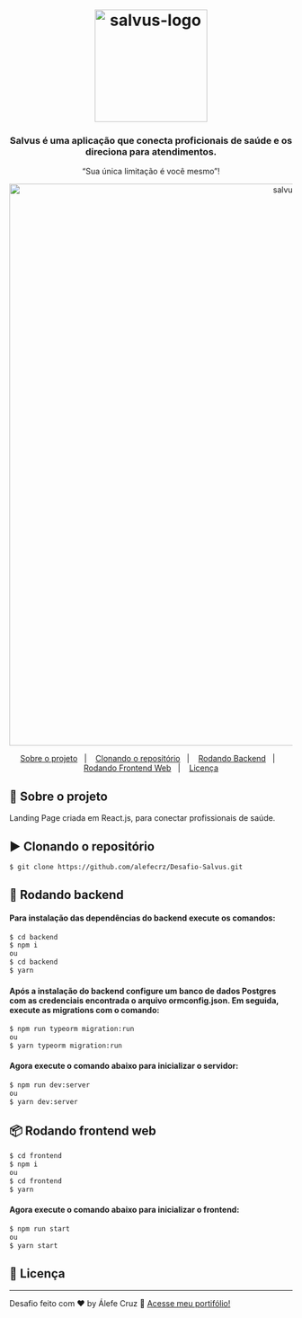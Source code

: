 <h1 align="center">
    <img alt="salvus-logo" src="/logo.svg" width="200px" />
</h1>
<div  align="center">
  <h3>
    Salvus é uma aplicação que conecta proficionais de saúde e os direciona para atendimentos. <br />
  </h3>
</div>
<p align="center">“Sua única limitação é você mesmo”!</blockquote>

<p align="center">
  <img alt="salvus-logo" src="/final.gif" width="1000px" />
</p>

<p align="center">
  <a href="#rocket-sobre-o-projeto">Sobre o projeto</a>&nbsp;&nbsp;&nbsp;|&nbsp;&nbsp;&nbsp;
  <a href="#arrow_forward-clonando-o-repositório">Clonando o repositório</a>&nbsp;&nbsp;&nbsp;|&nbsp;&nbsp;&nbsp;
  <a href="#wrench-rodando-backend">Rodando Backend</a>&nbsp;&nbsp;&nbsp;|&nbsp;&nbsp;&nbsp;
  <a href="#package-rodando-frontend-web">Rodando Frontend Web</a>&nbsp;&nbsp;&nbsp;|&nbsp;&nbsp;&nbsp;
  <a href="#memo-licença">Licença</a>
</p>

## :rocket: Sobre o projeto

Landing Page criada em React.js, para conectar profissionais de saúde.


## :arrow_forward: Clonando o repositório

```sh
$ git clone https://github.com/alefecrz/Desafio-Salvus.git
```

## :wrench: Rodando backend

#### Para instalação das dependências do backend execute os comandos:
```sh
$ cd backend
$ npm i
ou
$ cd backend
$ yarn
```
#### Após a instalação do backend configure um banco de dados Postgres com as credenciais encontrada o arquivo ormconfig.json. Em seguida, execute as migrations com o comando:
```sh
$ npm run typeorm migration:run
ou
$ yarn typeorm migration:run
```

#### Agora execute o comando abaixo para inicializar o servidor:
```sh
$ npm run dev:server
ou
$ yarn dev:server
```


## :package: Rodando frontend web

```sh
$ cd frontend
$ npm i 
ou
$ cd frontend
$ yarn
```

#### Agora execute o comando abaixo para inicializar o frontend:
```sh
$ npm run start
ou
$ yarn start
```

## :memo: Licença

---

Desafio feito com ♥ by Álefe Cruz :wave: [Acesse meu portifólio!](https://www.alefecruz.com/)

